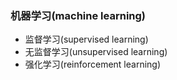 ### 机器学习(machine learning)
- 监督学习(supervised learning)
- 无监督学习(unsupervised learning)
- 强化学习(reinforcement learning)